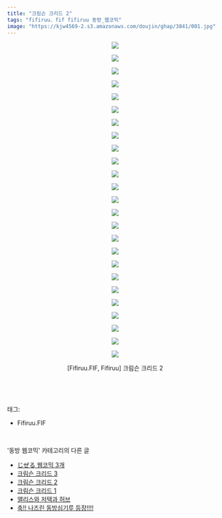 ```yaml
---
title: "크림슨 크리드 2"
tags: "fifiruu．fif fifiruu 동방_웹코믹"
image: "https://kjw4569-2.s3.amazonaws.com/doujin/ghap/3841/001.jpg"
---
```

<div class="article">
<p style="text-align: center; clear: none; float: none;"><img src="{{ site.imgserver9 }}/ghap/3841/001.jpg"/></p>
<p style="text-align: center; clear: none; float: none;"><img src="{{ site.imgserver9 }}/ghap/3841/002.jpg"/></p>
<p style="text-align: center; clear: none; float: none;"><img src="{{ site.imgserver9 }}/ghap/3841/003.jpg"/></p>
<p style="text-align: center; clear: none; float: none;"><img src="{{ site.imgserver9 }}/ghap/3841/004.jpg"/></p>
<p style="text-align: center; clear: none; float: none;"><img src="{{ site.imgserver9 }}/ghap/3841/005.jpg"/></p>
<p style="text-align: center; clear: none; float: none;"><img src="{{ site.imgserver9 }}/ghap/3841/006.jpg"/></p>
<p style="text-align: center; clear: none; float: none;"><img src="{{ site.imgserver9 }}/ghap/3841/007.jpg"/></p>
<p style="text-align: center; clear: none; float: none;"><img src="{{ site.imgserver9 }}/ghap/3841/008.jpg"/></p>
<p style="text-align: center; clear: none; float: none;"><img src="{{ site.imgserver9 }}/ghap/3841/009.jpg"/></p>
<p style="text-align: center; clear: none; float: none;"><img src="{{ site.imgserver9 }}/ghap/3841/010.jpg"/></p>
<p style="text-align: center; clear: none; float: none;"><img src="{{ site.imgserver9 }}/ghap/3841/011.jpg"/></p>
<p style="text-align: center; clear: none; float: none;"><img src="{{ site.imgserver9 }}/ghap/3841/012.jpg"/></p>
<p style="text-align: center; clear: none; float: none;"><img src="{{ site.imgserver9 }}/ghap/3841/013.jpg"/></p>
<p style="text-align: center; clear: none; float: none;"><img src="{{ site.imgserver9 }}/ghap/3841/014.jpg"/></p>
<p style="text-align: center; clear: none; float: none;"><img src="{{ site.imgserver9 }}/ghap/3841/015.jpg"/></p>
<p style="text-align: center; clear: none; float: none;"><img src="{{ site.imgserver9 }}/ghap/3841/016.jpg"/></p>
<p style="text-align: center; clear: none; float: none;"><img src="{{ site.imgserver9 }}/ghap/3841/017.jpg"/></p>
<p style="text-align: center; clear: none; float: none;"><img src="{{ site.imgserver9 }}/ghap/3841/018.jpg"/></p>
<p style="text-align: center; clear: none; float: none;"><img src="{{ site.imgserver9 }}/ghap/3841/019.jpg"/></p>
<p style="text-align: center; clear: none; float: none;"><img src="{{ site.imgserver9 }}/ghap/3841/020.jpg"/></p>
<p style="text-align: center; clear: none; float: none;"><img src="{{ site.imgserver9 }}/ghap/3841/021.jpg"/></p>
<p style="text-align: center; clear: none; float: none;"><img src="{{ site.imgserver9 }}/ghap/3841/022.jpg"/></p>
<p style="text-align: center; clear: none; float: none;"><img src="{{ site.imgserver9 }}/ghap/3841/023.jpg"/></p>
<p style="text-align: center; clear: none; float: none;"><img src="{{ site.imgserver9 }}/ghap/3841/024.jpg"/></p>
<p style="text-align: center; clear: none; float: none;"><img src="{{ site.imgserver9 }}/ghap/3841/025.jpg"/></p>
<p style="text-align: center; clear: none; float: none;">[Fifiruu.FIF, Fifiruu] 크림슨 크리드 2</p>
<p><br/></p>
</div><br/>
<div class="tagTrail">
<p>태그: </p>
<ul>
<li>Fifiruu.FIF</li>
</ul>
</div><br/>
<div class="another">
<p>'동방 웹코믹' 카테고리의 다른 글</p>
<ul>
<li><a href="/ghap_3846">じぜる 웹코믹 3개</a></li>
<li><a href="/ghap_3842">크림슨 크리드 3</a></li>
<li><a href="/ghap_3841">크림슨 크리드 2</a></li>
<li><a href="/ghap_3840">크림슨 크리드 1</a></li>
<li><a href="/ghap_3832">앨리스와 저택과 허브</a></li>
<li><a href="/ghap_3831">축!! 나즈린 동방심기루 등장!!!!</a></li>
</ul>
</div><br/>
<div class="cb_module cb_fluid">
<div class="cb_wrt cb_profile">
</div><!-- commentList close -->
</div><br/>
